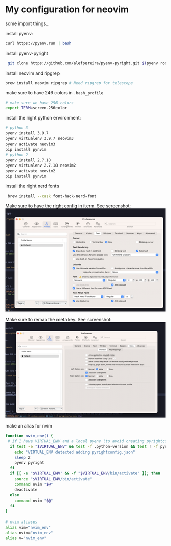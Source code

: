 # My configuration for neovim

some import things...

install pyenv:

```bash
curl https://pyenv.run | bash
```

install pyenv-pyright
```bash
 git clone https://github.com/alefpereira/pyenv-pyright.git $(pyenv root)/plugins/pyenv-pyright
 ```

 install neovim and ripgrep

 ```bash
 brew install neovim ripgrep # Need ripgrep for telescope
 ```

make sure to have 246 colors in `.bash_profile`

```bash
# make sure we have 256 colors
export TERM=screen-256color
```

install the right python environment:
```bash
# python 3
pyenv install 3.9.7
pyenv virtualenv 3.9.7 neovim3
pyenv activate neovim3
pip install pynvim
# python 2
pyenv install 2.7.18
pyenv virtualenv 2.7.18 neovim2
pyenv activate neovim2
pip install pynvim
```

install the right nerd fonts
```bash
 brew install --cask font-hack-nerd-font
 ```

 Make sure to have the right config in iterm. See screenshot:
 ![alt text](./iterm2_fonts.png "Iterm fonts")


 Make sure to remap the meta key. See screenshot:
 ![alt text](./iterm2_meta.png "Iterm fonts")



make an alias for nvim

```bash
function nvim_env() {
 # If I have VIRTUAL_ENV and a local pyenv (to avoid creating pyrightconfig.json everywhere) but not the pyrightconfig.json create it
  if test -e "$VIRTUAL_ENV" && test -f .python-version && test ! -f pyrightconfig.json; then
    echo "VIRTUAL_ENV detected adding pyrightconfig.json"
    sleep 2
    pyenv pyright
  fi
  if [[ -e "$VIRTUAL_ENV" && -f "$VIRTUAL_ENV/bin/activate" ]]; then
    source "$VIRTUAL_ENV/bin/activate"
    command nvim "$@"
    deactivate
  else
    command nvim "$@"
  fi
}

# nvim aliases
alias vim="nvim_env"
alias nvim="nvim_env"
alias v="nvim_env"
```
